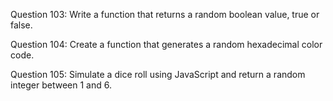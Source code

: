 Question 103: Write a function that returns a random boolean value, true or false.

Question 104: Create a function that generates a random hexadecimal color code.

Question 105: Simulate a dice roll using JavaScript and return a random integer between 1 and 6.